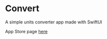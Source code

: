 # Convert
A simple units converter app made with SwiftUI

App Store page [here](https://apps.apple.com/us/app/convert/id1495564786)
